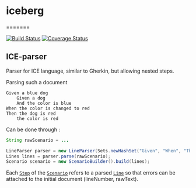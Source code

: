# iceberg
=======

[![Build Status](https://travis-ci.org/GeVa2072/iceberg.svg?branch=master)](https://travis-ci.org/GeVa2072/iceberg)
[![Coverage Status](https://coveralls.io/repos/github/GeVa2072/iceberg/badge.svg?branch=master)](https://coveralls.io/repos/github/GeVa2072/iceberg?branch=master)

## ICE-parser

Parser for ICE language, similar to Gherkin, but allowing nested steps.

Parsing such a document
```
Given a blue dog
    Given a dog
    And the color is blue
When the color is changed to red
Then the dog is red
    the color is red
```

Can be done through :

```java
String rawScenario = ...

LineParser parser = new LineParser(Sets.newHashSet("Given", "When", "Then", "And"));
Lines lines = parser.parse(rawScenario);
Scenario scenario = new ScenarioBuilder().build(lines);
```

Each [`Step`](src/main/java/com/github/ledoyen/Step.java) of the [`Scenario`](src/main/java/com/github/ledoyen/Step.java) refers to a parsed [`Line`](src/main/java/com/github/ledoyen/Lines.java) so that errors can be attached to the initial document (lineNumber, rawText).

